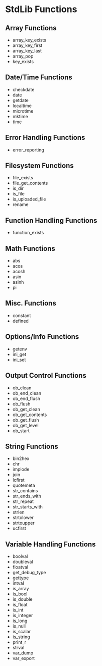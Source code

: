 # StdLib Functions

## Array Functions
- array_key_exists
- array_key_first
- array_key_last
- array_pop
- key_exists

## Date/Time Functions
- checkdate
- date
- getdate
- localtime
- microtime
- mktime
- time

## Error Handling Functions
- error_reporting

## Filesystem Functions
- file_exists
- file_get_contents
- is_dir
- is_file
- is_uploaded_file
- rename

## Function Handling Functions
- function_exists

## Math Functions
- abs
- acos
- acosh
- asin
- asinh
- pi

## Misc. Functions
- constant
- defined

## Options/Info Functions
- getenv
- ini_get
- ini_set

## Output Control Functions
- ob_clean
- ob_end_clean
- ob_end_flush
- ob_flush
- ob_get_clean
- ob_get_contents
- ob_get_flush
- ob_get_level
- ob_start

## String Functions
- bin2hex
- chr
- implode
- join
- lcfirst
- quotemeta
- str_contains
- str_ends_with
- str_repeat
- str_starts_with
- strlen
- strtolower
- strtoupper
- ucfirst

## Variable Handling Functions
- boolval
- doubleval
- floatval
- get_debug_type
- gettype
- intval
- is_array
- is_bool
- is_double
- is_float
- is_int
- is_integer
- is_long
- is_null
- is_scalar
- is_string
- print_r
- strval
- var_dump
- var_export
